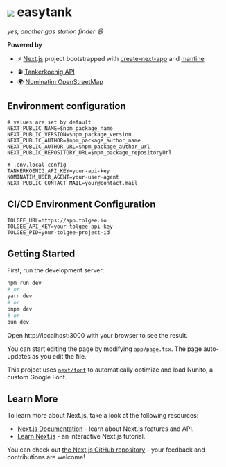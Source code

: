 # <img src="https://easytank.baudom.de/favicon.ico" align="center"> easytank

_yes, another gas station finder 😆_

**Powered by**

-   ⚡ [Next.js][next_home] project bootstrapped with [create-next-app][create-next-link_home] and [mantine][mantine_home]
-   ⛽ [Tankerkoenig API][tankerkoenig_home]
-   🌍 [Nominatim OpenStreetMap][nominatim_home]

## Environment configuration

```dotenv
# values are set by default
NEXT_PUBLIC_NAME=$npm_package_name
NEXT_PUBLIC_VERSION=$npm_package_version
NEXT_PUBLIC_AUTHOR=$npm_package_author_name
NEXT_PUBLIC_AUTHOR_URL=$npm_package_author_url
NEXT_PUBLIC_REPOSITORY_URL=$npm_package_repositoryUrl

# .env.local config
TANKERKOENIG_API_KEY=your-api-key
NOMINATIM_USER_AGENT=your-user-agent
NEXT_PUBLIC_CONTACT_MAIL=your@contact.mail
```

## CI/CD Environment Configuration

```dotenv
TOLGEE_URL=https://app.tolgee.io
TOLGEE_API_KEY=your-tolgee-api-key
TOLGEE_PID=your-tolgee-project-id
```

## Getting Started

First, run the development server:

```bash
npm run dev
# or
yarn dev
# or
pnpm dev
# or
bun dev
```

Open http://localhost:3000 with your browser to see the result.

You can start editing the page by modifying `app/page.tsx`. The page auto-updates as you edit the file.

This project uses [`next/font`][next_font] to automatically optimize and
load Nunito, a custom Google Font.

## Learn More

To learn more about Next.js, take a look at the following resources:

-   [Next.js Documentation][next_docs] - learn about Next.js features and API.
-   [Learn Next.js][next_learn] - an interactive Next.js tutorial.

You can check out [the Next.js GitHub repository][next_repo] - your feedback and contributions are welcome!

[next_home]: https://nextjs.org
[create-next-link_home]: https://github.com/vercel/next.js/tree/canary/packages/create-next-app
[mantine_home]: https://mantine.dev
[tankerkoenig_home]: https://creativecommons.tankerkoenig.de/
[nominatim_home]: https://nominatim.openstreetmap.org
[next_font]: https://nextjs.org/docs/basic-features/font-optimization
[next_docs]: https://nextjs.org/docs
[next_learn]: https://nextjs.org/learn
[next_repo]: https://github.com/vercel/next.js
